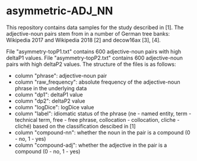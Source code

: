 # asymmetric-ADJ_NN

This repository contains data samples for the study described in [1]. The adjective-noun pairs stem from in a number of German tree banks: Wikipedia 2017 and Wikipedia 2018 [2] and
decow16ax [3], [4].

File "asymmetry-topP1.txt" contains 600 adjective-noun pairs with high deltaP1 values. File "asymmetry-topP2.txt" contains 600 adjective-noun pairs with high deltaP2 values. The structure of the files is as follows:

* column "phrase": adjective-noun pair
* column "raw_frequency": absolute frequency of the adjective-noun phrase in the underlying data 
* column "dp1": deltaP1 value 
* column "dp2": deltaP2 value 
* column "logDice": logDice value
* column "label": idiomatic status of the phrase (ne - named entity, term - technical term, free - free phrase, collocation - collocation, cliche - cliché) based on the classification descibed in [1]
* column "compound-nn": whether the noun in the pair is a compound (0 - no, 1 - yes)
* column "compound-adj": whether the adjective in the pair is a compound (0 - no, 1 - yes)

